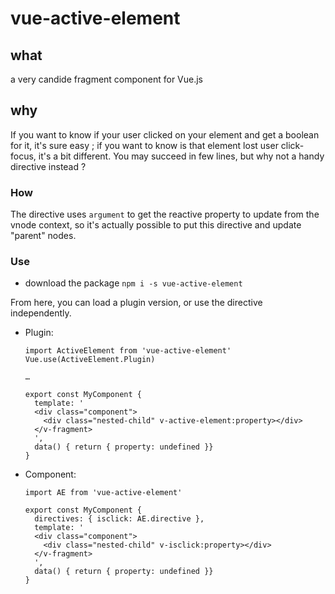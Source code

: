 # vue-active-element
## what
a very candide fragment component for Vue.js

## why
If you want to know if your user clicked on your element and get a boolean for it, it's sure easy ; if you want to know is that element lost user click-focus, it's a bit different. You may succeed in few lines, but why not a handy directive instead ?

### How
The directive uses `argument` to get the reactive property to update from the vnode context, so it's actually possible to put this directive and update "parent" nodes.

### Use
-  download the package `npm i -s vue-active-element`

From here, you can load a plugin version, or use the directive independently.

- Plugin:
    ```
    import ActiveElement from 'vue-active-element'
    Vue.use(ActiveElement.Plugin)

    …

    export const MyComponent {
      template: '
      <div class="component">
        <div class="nested-child" v-active-element:property></div>
      </v-fragment>
      ',
      data() { return { property: undefined }}
    }
    ```

- Component:
    ```
    import AE from 'vue-active-element'

    export const MyComponent {
      directives: { isclick: AE.directive },
      template: '
      <div class="component">
        <div class="nested-child" v-isclick:property></div>
      </v-fragment>
      ',
      data() { return { property: undefined }}
    }
    ```
